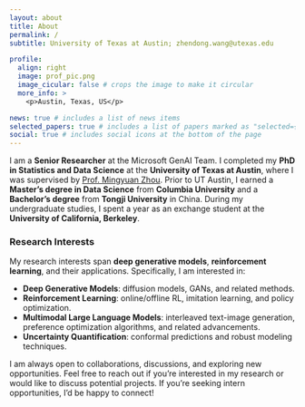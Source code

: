 ```yaml
---
layout: about
title: About
permalink: /
subtitle: University of Texas at Austin; zhendong.wang@utexas.edu

profile:
  align: right
  image: prof_pic.png
  image_cicular: false # crops the image to make it circular
  more_info: >
    <p>Austin, Texas, US</p>

news: true # includes a list of news items
selected_papers: true # includes a list of papers marked as "selected={true}"
social: true # includes social icons at the bottom of the page
---
```


I am a **Senior Researcher** at the Microsoft GenAI Team. I completed my **PhD in Statistics and Data Science** at the **University of Texas at Austin**, where I was supervised by [Prof. Mingyuan Zhou](https://mingyuanzhou.github.io/). Prior to UT Austin, I earned a **Master’s degree in Data Science** from **Columbia University** and a **Bachelor’s degree** from **Tongji University** in China. During my undergraduate studies, I spent a year as an exchange student at the **University of California, Berkeley**.

### Research Interests

My research interests span **deep generative models**, **reinforcement learning**, and their applications. Specifically, I am interested in:

- **Deep Generative Models**: diffusion models, GANs, and related methods.
- **Reinforcement Learning**: online/offline RL, imitation learning, and policy optimization.
- **Multimodal Large Language Models**: interleaved text-image generation, preference optimization algorithms, and related advancements.
- **Uncertainty Quantification**: conformal predictions and robust modeling techniques.

I am always open to collaborations, discussions, and exploring new opportunities. Feel free to reach out if you’re interested in my research or would like to discuss potential projects. If you’re seeking intern opportunities, I’d be happy to connect!
